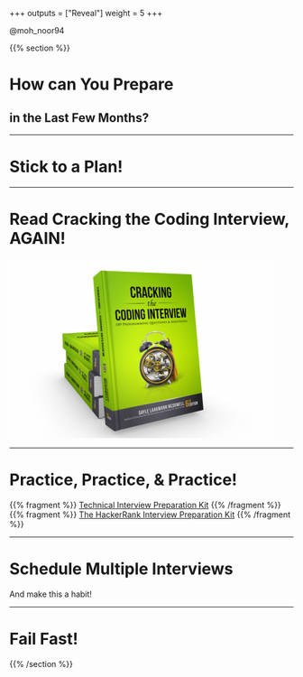 +++
outputs = ["Reveal"]
weight = 5
+++


<p class="twitter">@moh_noor94</p>

{{% section %}}

# How can You Prepare

## in the Last Few Months?

---

# Stick to a Plan!

---

# Read Cracking the Coding Interview, AGAIN!

<img class="r-stretch" src="pics/cracking-the-coding-interview.png" alt="Cracking the Coding Interview">


---

# Practice, Practice, & Practice!

{{% fragment %}} [Technical Interview Preparation Kit](https://www.noor.guru/technical-interview-preparation-kit/) {{% /fragment %}}
{{% fragment %}} [The HackerRank Interview Preparation Kit](https://www.hackerrank.com/interview/interview-preparation-kit) {{% /fragment %}}


---

# Schedule Multiple Interviews
And make this a habit!

---

# Fail Fast!

{{% /section %}}
